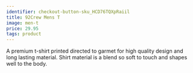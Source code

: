 ```yaml
---
identifier: checkout-button-sku_HCD76TQXpRaiil
title: 92Crew Mens T
image: men-t
price: 29.95
tags: product
---
```

A premium t-shirt printed directed to garmet for high quality design and long lasting material. Shirt material is a blend so soft to touch and shapes well to the body.
